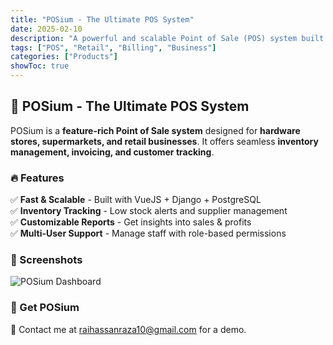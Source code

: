 ```yaml
---
title: "POSium - The Ultimate POS System"
date: 2025-02-10
description: "A powerful and scalable Point of Sale (POS) system built with VueJS, Django, and PostgreSQL."
tags: ["POS", "Retail", "Billing", "Business"]
categories: ["Products"]
showToc: true
---
```


## 🏪 POSium - The Ultimate POS System

POSium is a **feature-rich Point of Sale system** designed for **hardware stores, supermarkets, and retail businesses**. It offers seamless **inventory management, invoicing, and customer tracking**.

### 🔥 Features
✅ **Fast & Scalable** - Built with VueJS + Django + PostgreSQL  
✅ **Inventory Tracking** - Low stock alerts and supplier management  
✅ **Customizable Reports** - Get insights into sales & profits  
✅ **Multi-User Support** - Manage staff with role-based permissions  

### 📸 Screenshots
![POSium Dashboard](/images/posium-dashboard.png)

### 🚀 Get POSium
📩 Contact me at [raihassanraza10@gmail.com](mailto:raihassanraza10@gmail.com) for a demo.
